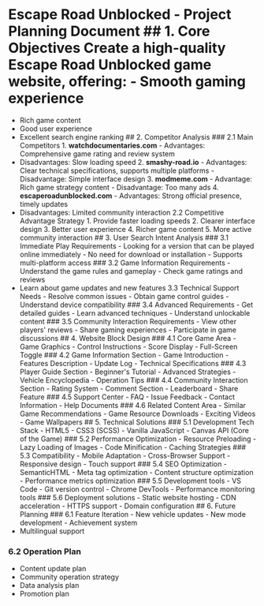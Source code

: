 # Escape Road Unblocked - Project Planning Document ## 1. Core Objectives Create a high-quality Escape Road Unblocked game website, offering: - Smooth gaming experience
- Rich game content
- Good user experience
- Excellent search engine ranking ## 2. Competitor Analysis ### 2.1 Main Competitors 1. **watchdocumentaries.com** - Advantages: Comprehensive game rating and review system
- Disadvantages: Slow loading speed 2. **smashy-road.io** - Advantages: Clear technical specifications, supports multiple platforms - Disadvantage: Simple interface design 3. **modmeme.com** - Advantage: Rich game strategy content - Disadvantage: Too many ads 4. **escaperoadunblocked.com** - Advantages: Strong official presence, timely updates
- Disadvantages: Limited community interaction 2.2 Competitive Advantage Strategy 1. Provide faster loading speeds 2. Clearer interface design 3. Better user experience 4. Richer game content 5. More active community interaction ## 3. User Search Intent Analysis ### 3.1 Immediate Play Requirements - Looking for a version that can be played online immediately - No need for download or installation - Supports multi-platform access ### 3.2 Game Information Requirements - Understand the game rules and gameplay - Check game ratings and reviews
- Learn about game updates and new features 3.3 Technical Support Needs - Resolve common issues - Obtain game control guides - Understand device compatibility ### 3.4 Advanced Requirements - Get detailed guides - Learn advanced techniques - Understand unlockable content ### 3.5 Community Interaction Requirements - View other players' reviews - Share gaming experiences - Participate in game discussions ## 4. Website Block Design ### 4.1 Core Game Area - Game Graphics - Control Instructions - Score Display - Full-Screen Toggle ### 4.2 Game Information Section - Game Introduction - Features Description - Update Log - Technical Specifications ### 4.3 Player Guide Section - Beginner's Tutorial - Advanced Strategies - Vehicle Encyclopedia - Operation Tips ### 4.4 Community Interaction Section - Rating System - Comment Section - Leaderboard - Share Feature ### 4.5 Support Center - FAQ - Issue Feedback - Contact Information - Help Documents ### 4.6 Related Content Area - Similar Game Recommendations - Game Resource Downloads - Exciting Videos - Game Wallpapers ## 5. Technical Solutions ### 5.1 Development Tech Stack - HTML5 - CSS3 (SCSS) - Vanilla JavaScript - Canvas API (Core of the Game) ### 5.2 Performance Optimization - Resource Preloading - Lazy Loading of Images - Code Minification - Caching Strategies ### 5.3 Compatibility - Mobile Adaptation - Cross-Browser Support - Responsive design - Touch support ### 5.4 SEO Optimization - SemanticHTML - Meta tag optimization - Content structure optimization - Performance metrics optimization ### 5.5 Development tools - VS Code - Git version control - Chrome DevTools - Performance monitoring tools ### 5.6 Deployment solutions - Static website hosting - CDN acceleration - HTTPS support - Domain configuration ## 6. Future Planning ### 6.1 Feature Iteration - New vehicle updates - New mode development - Achievement system
- Multilingual support

### 6.2 Operation Plan
- Content update plan
- Community operation strategy
- Data analysis plan
- Promotion plan
